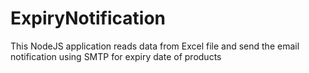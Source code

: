 # ExpiryNotification
This NodeJS application reads data from Excel file and send the email notification using SMTP for expiry date of products
